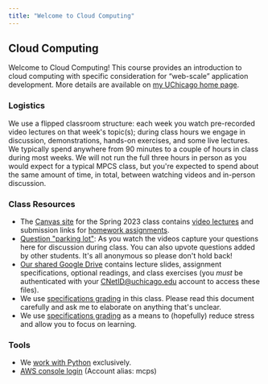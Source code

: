 ```yaml
---
title: "Welcome to Cloud Computing"
---
```


## Cloud Computing

Welcome to Cloud Computing! This course provides an introduction to cloud computing with specific consideration for &ldquo;web-scale&rdquo; application development. More details are available on <a href="http://home.uchicago.edu/vas/#cloud" target="_blank" rel="noopener">my UChicago home page</a>.

### Logistics

We use a flipped classroom structure: each week you watch pre-recorded video lectures on that week's topic(s); during class hours we engage in discussion, demonstrations, hands-on exercises, and some live lectures. We typically spend anywhere from 90 minutes to a couple of hours in class during most weeks. We will not run the full three hours in person as you would expect for a typical MPCS class, but you're expected to spend about the same amount of time, in total, between watching videos and in-person discussion.

### Class Resources

- The [Canvas site](https://canvas.uchicago.edu/courses/49124) for the Spring 2023 class contains [video lectures](https://canvas.uchicago.edu/courses/49124/external_tools/1471) and submission links for [homework assignments](https://canvas.uchicago.edu/courses/49124/assignments).
- <a href="https://pollev.com/vasiliadis" target="_blank" rel="noopener">Question "parking lot"</a>: As you watch the videos capture your questions here for discussion during class. You can also upvote questions added by other students. It's all anonymous so please don't hold back!
- <a href="https://drive.google.com/drive/folders/1pjw3gWKkbpVKr1V6GZDvY3WZwg55OYIX?usp=share_link" target="_blank" rel="noopener">Our shared Google Drive</a> contains lecture slides, assignment specifications, optional readings, and class exercises (you <i>must</i> be authenticated with your CNetID@uchicago.edu account to access these files).
- We use <a href="https://docs.google.com/document/d/14ZYcarb8GX5pWQVM3cXUfv2GjTUvJkBXbC_RvJ7L55M/edit" target="_blank" rel="noopener">specifications grading</a> in this class. Please read this document carefully and ask me to elaborate on anything that's unclear.
- We use [specifications grading](/course/specifications-grading) as a means to  (hopefully) reduce stress and allow you to focus on learning.

### Tools

- We [work with Python](/course/working-with-python) exclusively.
- <a href="https://mpcs.signin.aws.amazon.com/console" target="_blank" rel="noopener">AWS console login</a> (Account alias: mcps)


